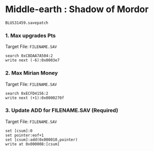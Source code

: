 #  Middle-earth : Shadow of Mordor  

`BLUS31459.savepatch`

### 1. Max upgrades Pts

Target File: `FILENAME.SAV`

```
search 0xC8DAA7A504:2
write next (-6):0x0003e7
```

### 2. Max Mirian Money

Target File: `FILENAME.SAV`

```
search 0xECFD4156:2
write next (+1):0x0000270f
```

### 3. Update ADD for FILENAME.SAV (Required)

Target File: `FILENAME.SAV`

```
set [csum]:0
set pointer:eof+1
set [csum]:add(0x000010,pointer)
write at 0x000008:[csum]
```

